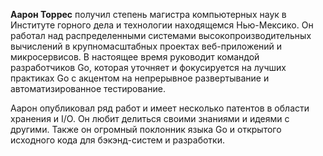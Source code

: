 **Аарон Торрес** получил степень магистра компьютерных наук в Институте горного дела и технологии находящемся Нью-Мексико.
Он работал над распределенными системами высокопроизводительных вычислений в крупномасштабных проектах веб-приложений и микросервисов.
В настоящее время руководит командой разработчиков Go, которая уточняет и фокусируется на лучших практиках Go с
акцентом на непрерывное развертывание и автоматизированное тестирование.  

Аарон опубликовал ряд работ и имеет несколько патентов в области хранения и I/O.
Он любит делиться своими знаниями и идеями с другими.
Также он огромный поклонник языка Go и открытого исходного кода для бэкэнд-систем и разработки.  